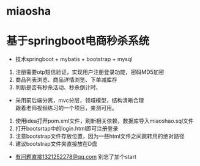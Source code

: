 # miaosha
基于springboot电商秒杀系统
=======
* 技术springboot + mybatis + bootstrap + mysql  
1. 注册需要otp短信验证，实现用户注册登录功能，密码MD5加密    
2. 商品列表浏览、商品详情浏览、下单减库存    
3. 判断是否有秒杀活动、秒杀倒计时、  
* 采用前后端分离，mvc分层，领域模型，结构清晰合理  
跟着老师视频练习的一个项目，亲测可用。  
1. 使用idea打开pom.xml文件，刷新相关依赖，数据库导入miaoshao.sql文件  
2. 打开bootsrtap中的login.html即可注册登录  
3. 注意bootstrap文件存放位置，因为一些html文件之间跳转用的绝对路径
4. 建议bootstrap文件夹直接放在D盘  

* 有问题直接1321252278@qq.com  别忘了加个start


